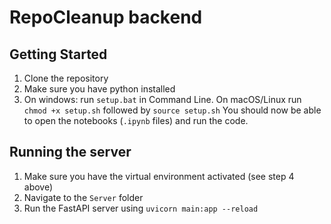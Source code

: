 # RepoCleanup backend

## Getting Started
1. Clone the repository
2. Make sure you have python installed
3. On windows: run `setup.bat` in Command Line. On macOS/Linux run `chmod +x setup.sh` followed by `source setup.sh`
You should now be able to open the notebooks (`.ipynb` files) and run the code.

## Running the server
1. Make sure you have the virtual environment activated (see step 4 above)
2. Navigate to the `Server` folder
3. Run the FastAPI server using `uvicorn main:app --reload`
